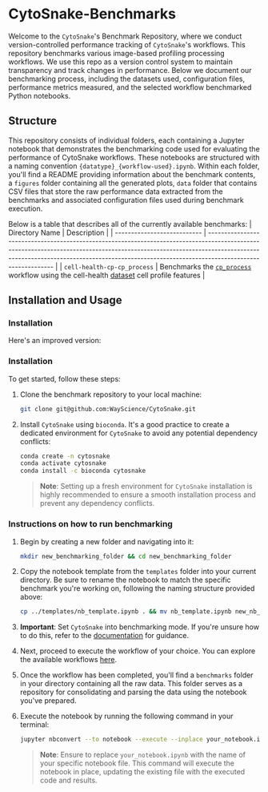 # CytoSnake-Benchmarks

Welcome to the `CytoSnake`'s Benchmark Repository, where we conduct version-controlled performance tracking of `CytoSnake`'s workflows.
This repository benchmarks various image-based profiling processing workflows.
We use this repo as a version control system to maintain transparency and track changes in performance.
Below we document our benchmarking process, including the datasets used, configuration files, performance metrics measured, and the selected workflow benchmarked Python notebooks.

## Structure

This repository consists of individual folders, each containing a Jupyter notebook that demonstrates the benchmarking code used for evaluating the performance of CytoSnake workflows.
These notebooks are structured with a naming convention `{datatype}_{workflow-used}.ipynb`.
Within each folder, you'll find a README providing information about the benchmark contents, a `figures` folder containing all the generated plots, `data` folder that contains CSV files that store the raw performance data extracted from the benchmarks and associated configuration files used during benchmark execution.

Below is a table that describes all of the currently available benchmarks:
| Directory Name              | Description                                                                                                                                                                                                                                                              |
| --------------------------- | ------------------------------------------------------------------------------------------------------------------------------------------------------------------------------------------------------------------------------------------------------------------------ |
| `cell-health-cp-cp_process` | Benchmarks the [`cp_process`](https://cytosnake.readthedocs.io/en/latest/workflows.html#cp-process) workflow using the cell-health [dataset](https://nih.figshare.com/articles/dataset/Cell_Health_-_Cell_Painting_Single_Cell_Profiles/9995672/5) cell profile features |

## Installation and Usage

### Installation

Here's an improved version:

### Installation

To get started, follow these steps:

1. Clone the benchmark repository to your local machine:

   ```bash
   git clone git@github.com:WayScience/CytoSnake.git
   ```

2. Install `CytoSnake` using `bioconda`. It's a good practice to create a dedicated environment for `CytoSnake` to avoid any potential dependency conflicts:

   ```bash
   conda create -n cytosnake
   conda activate cytosnake
   conda install -c bioconda cytosnake
   ```

   > **Note**: Setting up a fresh environment for `CytoSnake` installation is highly recommended to ensure a smooth installation process and prevent any dependency conflicts.

### Instructions on how to run benchmarking

1. Begin by creating a new folder and navigating into it:

   ```bash
   mkdir new_benchmarking_folder && cd new_benchmarking_folder
   ```

2. Copy the notebook template from the `templates` folder into your current directory. Be sure to rename the notebook to match the specific benchmark you're working on, following the naming structure provided above:

   ```bash
   cp ../templates/nb_template.ipynb . && mv nb_template.ipynb new_nb_name.ipynb
   ```

3. **Important**: Set `CytoSnake` into benchmarking mode. If you're unsure how to do this, refer to the [documentation](https://cytosnake.readthedocs.io/en/latest/benchmarking.html) for guidance.

4. Next, proceed to execute the workflow of your choice. You can explore the available workflows [here](https://cytosnake.readthedocs.io/en/latest/workflows.html).

5. Once the workflow has been completed, you'll find a `benchmarks` folder in your directory containing all the raw data. This folder serves as a repository for consolidating and parsing the data using the notebook you've prepared.

6. Execute the notebook by running the following command in your terminal:

   ```bash
   jupyter nbconvert --to notebook --execute --inplace your_notebook.ipynb
   ```

   > **Note**: Ensure to replace `your_notebook.ipynb` with the name of your specific notebook file. This command will execute the notebook in place, updating the existing file with the executed code and results.
